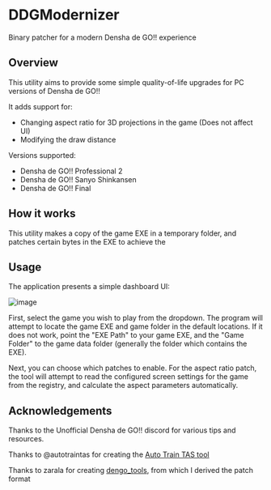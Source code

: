 # DDGModernizer

Binary patcher for a modern Densha de GO!! experience

## Overview

This utility aims to provide some simple quality-of-life upgrades for PC versions of Densha de GO!!

It adds support for:
- Changing aspect ratio for 3D projections in the game (Does not affect UI)
- Modifying the draw distance

Versions supported:
- Densha de GO!! Professional 2
- Densha de GO!! Sanyo Shinkansen
- Densha de GO!! Final

## How it works

This utility makes a copy of the game EXE in a temporary folder, and patches certain bytes in the EXE to achieve
the 
## Usage

The application presents a simple dashboard UI:

![image](https://user-images.githubusercontent.com/775593/119245653-c05b5480-bb2f-11eb-9540-54eeb17b4095.png)

First, select the game you wish to play from the dropdown. The program will attempt to locate the game EXE and game folder in the default locations. If it does not work, point the "EXE Path" to your game EXE, and the "Game Folder" to the game data folder (generally the folder which contains the EXE).

Next, you can choose which patches to enable. For the aspect ratio patch, the tool will attempt to read the configured screen settings for the game from the registry, and calculate the aspect parameters automatically.

## Acknowledgements

Thanks to the Unofficial Densha de GO!! discord for various tips and resources.

Thanks to @autotraintas for creating the [Auto Train TAS tool](http://autotraintas.hariko.com/)

Thanks to zarala for creating [dengo_tools](http://zarala.g2.xrea.com/soft/dengo_tools.zip), from which I derived the patch format
